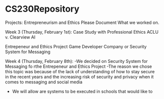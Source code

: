 # CS230Repository
Projects: Entrepreneurism and Ethics
Please Document What we worked on.

Week 3 (Thursday, February 1st):
Case Study with Professional Ethics
ACLU v. Clearview AI

Entrepeneur and Ethics Project
Game Developer Company or Security System for Messaging 

Week 4 (Thursday, February 8th):
-We decided on Security System for Messaging fo rthe Entrepeneur and Ethics Project
-The reason we chose this topic was because of the lack of understanding of how to stay secure in the recent years and the increasing risk of security and privacy when it comes to messaging and social media
- We will allow are systems to be executed in schools that would like to
